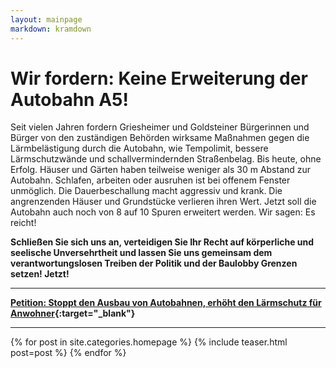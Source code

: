 ```yaml
---
layout: mainpage
markdown: kramdown
---
```

# Wir fordern: Keine Erweiterung der Autobahn A5!

Seit vielen Jahren fordern Griesheimer und Goldsteiner Bürgerinnen und Bürger von den zuständigen Behörden wirksame Maßnahmen gegen die Lärmbelästigung durch die Autobahn, wie Tempolimit, bessere Lärmschutzwände und schallvermindernden Straßenbelag. Bis heute, ohne Erfolg.
Häuser und Gärten haben teilweise weniger als 30 m Abstand zur Autobahn. Schlafen, arbeiten oder ausruhen ist bei offenem Fenster unmöglich. Die Dauerbeschallung macht aggressiv und krank. Die angrenzenden Häuser und Grundstücke verlieren ihren Wert. Jetzt soll die Autobahn auch noch von 8 auf 10 Spuren erweitert werden. Wir sagen: Es reicht!

**Schließen Sie sich uns an, verteidigen Sie Ihr Recht auf körperliche und seelische Unversehrtheit und lassen Sie uns gemeinsam dem verantwortungslosen Treiben der Politik und der Baulobby Grenzen setzen! Jetzt!**

---
**[Petition: Stoppt den Ausbau von Autobahnen, erhöht den Lärmschutz für Anwohner](https://www.change.org/p/stoppt-den-ausbau-von-autobahnen-erhöht-den-lärmschutz-für-anwohner){:target="_blank"}**

---

<!-- <div class="posts" style="grid-template-columns: 1fr 1fr;">
  <img src="/assets/img/2023-11-25-Kaweh-Mansoori-2.png" alt="Kaweh Mansoori: &quot;Beschleunigter Ausbau der A5 gestoppt&quot;">
  <img src="/assets/img/2023-11-25-Kaweh-Mansoori.png" alt="Kaweh Mansoori: &quot;Die Pläne für den 10spurigen Ausbau der A5 sind völlig aus er Zeit gefallen&quot;">
</div> -->

<div class="posts">
{% for post in site.categories.homepage %}
  {% include teaser.html post=post %}
{% endfor %}
</div>
